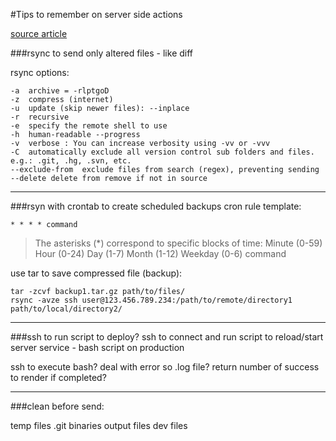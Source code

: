 #Tips to remember on server side actions

[source article](https://mediatemple.net/community/products/developer/115001168523/using-rsync-to-create-backups-and-sync-data)

###rsync to send only altered files - like diff

rsync options:
```
-a  archive = -rlptgoD
-z  compress (internet)
-u  update (skip newer files): --inplace
-r  recursive
-e  specify the remote shell to use
-h  human-readable --progress
-v  verbose : You can increase verbosity using -vv or -vvv
-C  automatically exclude all version control sub folders and files. e.g.: .git, .hg, .svn, etc.
--exclude-from  exclude files from search (regex), preventing sending
--delete delete from remove if not in source
```
---

###rsyn with crontab to create scheduled backups
cron rule template:

` * * * * command `

> The asterisks (*) correspond to specific blocks of time:
Minute (0-59) Hour (0-24) Day (1-7) Month (1-12) Weekday (0-6) command

use tar to save compressed file (backup):
```
tar -zcvf backup1.tar.gz path/to/files/
rsync -avze ssh user@123.456.789.234:/path/to/remote/directory1 path/to/local/directory2/
```
---

###ssh to run script to deploy?
ssh to connect and run script to reload/start server service - bash script on production

ssh to execute bash?
deal with error so .log file?
return number of success to render if completed?

---

###clean before send:

temp files
.git
binaries
output files
dev files

